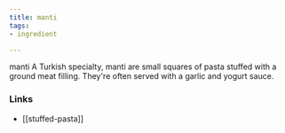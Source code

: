 ```yaml
---
title: manti
tags:
- ingredient

---
```

manti A Turkish specialty, manti are small squares of pasta stuffed with a ground meat filling. They're often served with a garlic and yogurt sauce.

### Links

* [[stuffed-pasta]]

